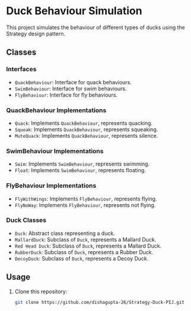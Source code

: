 # Duck Behaviour Simulation

This project simulates the behaviour of different types of ducks using the Strategy design pattern.

## Classes

### Interfaces
- `QuackBehaviour`: Interface for quack behaviours.
- `SwimBehaviour`: Interface for swim behaviours.
- `FlyBehaviour`: Interface for fly behaviours.

### QuackBehaviour Implementations
- `Quack`: Implements `QuackBehaviour`, represents quacking.
- `Squeak`: Implements `QuackBehaviour`, represents squeaking.
- `MuteQuack`: Implements `QuackBehaviour`, represents silence.

### SwimBehaviour Implementations
- `Swim`: Implements `SwimBehaviour`, represents swimming.
- `Float`: Implements `SwimBehaviour`, represents floating.

### FlyBehaviour Implementations
- `FlyWithWings`: Implements `FlyBehaviour`, represents flying.
- `FlyNoWay`: Implements `FlyBehaviour`, represents not flying.

### Duck Classes
- `Duck`: Abstract class representing a duck.
- `MallardDuck`: Subclass of `Duck`, represents a Mallard Duck.
- `Red Head Duck`: Subclass of `Duck`, represents a Mallard Duck.
- `RubberDuck`: Subclass of `Duck`, represents a Rubber Duck.
- `DecoyDuck`: Subclass of `Duck`, represents a Decoy Duck.

## Usage
1. Clone this repository:
   ```sh
   git clone https://github.com/dishagupta-26/Strategy-Duck-PIJ.git 
   ```

